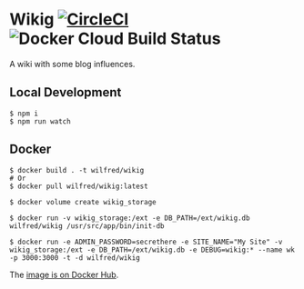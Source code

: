# Wikig [![CircleCI](https://circleci.com/gh/Wilfred/wikig.svg?style=svg)](https://circleci.com/gh/Wilfred/wikig)![Docker Cloud Build Status](https://img.shields.io/docker/cloud/build/wilfred/wikig.svg)

A wiki with some blog influences.

## Local Development

```
$ npm i
$ npm run watch
```

## Docker

```
$ docker build . -t wilfred/wikig
# Or
$ docker pull wilfred/wikig:latest

$ docker volume create wikig_storage

$ docker run -v wikig_storage:/ext -e DB_PATH=/ext/wikig.db wilfred/wikig /usr/src/app/bin/init-db

$ docker run -e ADMIN_PASSWORD=secrethere -e SITE_NAME="My Site" -v wikig_storage:/ext -e DB_PATH=/ext/wikig.db -e DEBUG=wikig:* --name wk -p 3000:3000 -t -d wilfred/wikig
```

The [image is on Docker
Hub](https://cloud.docker.com/repository/docker/wilfred/wikig).
